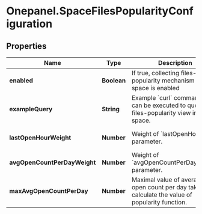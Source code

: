 # Onepanel.SpaceFilesPopularityConfiguration

## Properties
Name | Type | Description | Notes
------------ | ------------- | ------------- | -------------
**enabled** | **Boolean** | If true, collecting files-popularity mechanism in the space is enabled | 
**exampleQuery** | **String** | Example &#x60;curl&#x60; command that can be executed to query the files-popularity view in the space.  | [optional] 
**lastOpenHourWeight** | **Number** | Weight of &#x60;lastOpenHour&#x60; parameter.  | [optional] [default to 1.0]
**avgOpenCountPerDayWeight** | **Number** | Weight of &#x60;avgOpenCountPerDayWeight&#x60; parameter.  | [optional] [default to 25.0]
**maxAvgOpenCountPerDay** | **Number** | Maximal value of average open count per day taken to calculate the value of popularity function.  | [optional] [default to 100.0]


